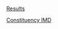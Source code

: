 [Results](https://commonslibrary.parliament.uk/research-briefings/cbp-8647/)

[Constituency IMD](https://pages.mysociety.org/composite_uk_imd/downloads/uk-index-constituency-imd-csv/latest)

